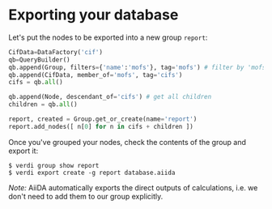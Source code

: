 Exporting your database
=======================

Let's put the nodes to be exported into a new group `report`:

```python
CifData=DataFactory('cif')
qb=QueryBuilder()
qb.append(Group, filters={'name':'mofs'}, tag='mofs') # filter by 'mofs' group
qb.append(CifData, member_of='mofs', tag='cifs')
cifs = qb.all()

qb.append(Node, descendant_of='cifs') # get all children
children = qb.all()

report, created = Group.get_or_create(name='report')
report.add_nodes([ n[0] for n in cifs + children ])
```

Once you've grouped your nodes, check the contents of the group and
export it:

```console
$ verdi group show report
$ verdi export create -g report database.aiida
```

*Note:* AiiDA automatically exports the direct outputs of calculations,
i.e. we don't need to add them to our group explicitly.

